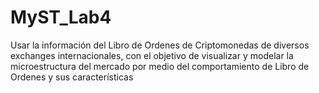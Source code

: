 # MyST_Lab4
Usar la información del Libro de Ordenes de Criptomonedas de diversos exchanges internacionales, con el objetivo de visualizar y modelar la microestructura del mercado por medio del comportamiento de Libro de Ordenes y sus características
